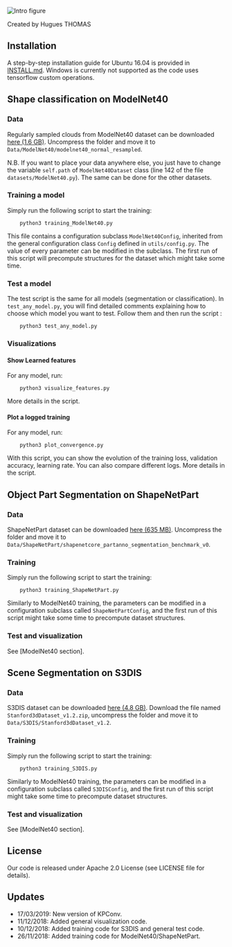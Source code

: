 
![Intro figure](https://github.com/HuguesTHOMAS/KPConv/blob/master/doc/Github_intro.png)

Created by Hugues THOMAS

## Installation

A step-by-step installation guide for Ubuntu 16.04 is provided in [INSTALL.md](./INSTALL.md). Windows is currently not supported as the code uses tensorflow custom operations.




## Shape classification on ModelNet40

### Data

Regularly sampled clouds from ModelNet40 dataset can be downloaded <a href="https://shapenet.cs.stanford.edu/media/modelnet40_normal_resampled.zip">here (1.6 GB)</a>. Uncompress the folder and move it to `Data/ModelNet40/modelnet40_normal_resampled`.

N.B. If you want to place your data anywhere else, you just have to change the variable `self.path` of `ModelNet40Dataset` class (line 142 of the file `datasets/ModelNet40.py`). The same can be done for the other datasets.

### Training a model

Simply run the following script to start the training:

        python3 training_ModelNet40.py
        
This file contains a configuration subclass `ModelNet40Config`, inherited from the general configuration class `Config` defined in `utils/config.py`. The value of every parameter can be modified in the subclass. The first run of this script will precompute structures for the dataset which might take some time.

### Test a model

The test script is the same for all models (segmentation or classification). In `test_any_model.py`, you will find detailed comments explaining how to choose which model you want to test. Follow them and then run the script :

        python3 test_any_model.py

### Visualizations

#### Show Learned features

For any model, run:

        python3 visualize_features.py
        
More details in the script.
        
#### Plot a logged training

For any model, run:

        python3 plot_convergence.py
        
With this script, you can show the evolution of the training loss, validation accuracy, learning rate. You can also compare different logs. More details in the script.

## Object Part Segmentation on ShapeNetPart

### Data

ShapeNetPart dataset can be downloaded <a href="https://shapenet.cs.stanford.edu/ericyi/shapenetcore_partanno_segmentation_benchmark_v0.zip">here (635 MB)</a>. Uncompress the folder and move it to `Data/ShapeNetPart/shapenetcore_partanno_segmentation_benchmark_v0`.

### Training

Simply run the following script to start the training:

        python3 training_ShapeNetPart.py
        
Similarly to ModelNet40 training, the parameters can be modified in a configuration subclass called `ShapeNetPartConfig`, and the first run of this script might take some time to precompute dataset structures.

### Test and visualization

See [ModelNet40 section].

## Scene Segmentation on S3DIS

### Data

S3DIS dataset can be downloaded <a href="https://goo.gl/forms/4SoGp4KtH1jfRqEj2">here (4.8 GB)</a>. Download the file named `Stanford3dDataset_v1.2.zip`, uncompress the folder and move it to `Data/S3DIS/Stanford3dDataset_v1.2`.

### Training

Simply run the following script to start the training:

        python3 training_S3DIS.py
        
Similarly to ModelNet40 training, the parameters can be modified in a configuration subclass called `S3DISConfig`, and the first run of this script might take some time to precompute dataset structures.

### Test and visualization

See [ModelNet40 section].

## License
Our code is released under Apache 2.0 License (see LICENSE file for details).

## Updates
* 17/03/2019: New version of KPConv.
* 11/12/2018: Added general visualization code.
* 10/12/2018: Added training code for S3DIS and general test code.
* 26/11/2018: Added training code for ModelNet40/ShapeNetPart.


